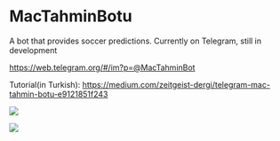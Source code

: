 # MacTahminBotu
A bot that provides soccer predictions. Currently on Telegram, still in development

https://web.telegram.org/#/im?p=@MacTahminBot

Tutorial(in Turkish): https://medium.com/zeitgeist-dergi/telegram-mac-tahmin-botu-e9121851f243

<a href="https://hizliresim.com/ny5NzB"><img src="https://i.hizliresim.com/ny5NzB.png"></a>


<a href="https://hizliresim.com/vyQNkr"><img src="https://i.hizliresim.com/vyQNkr.jpg"></a>
